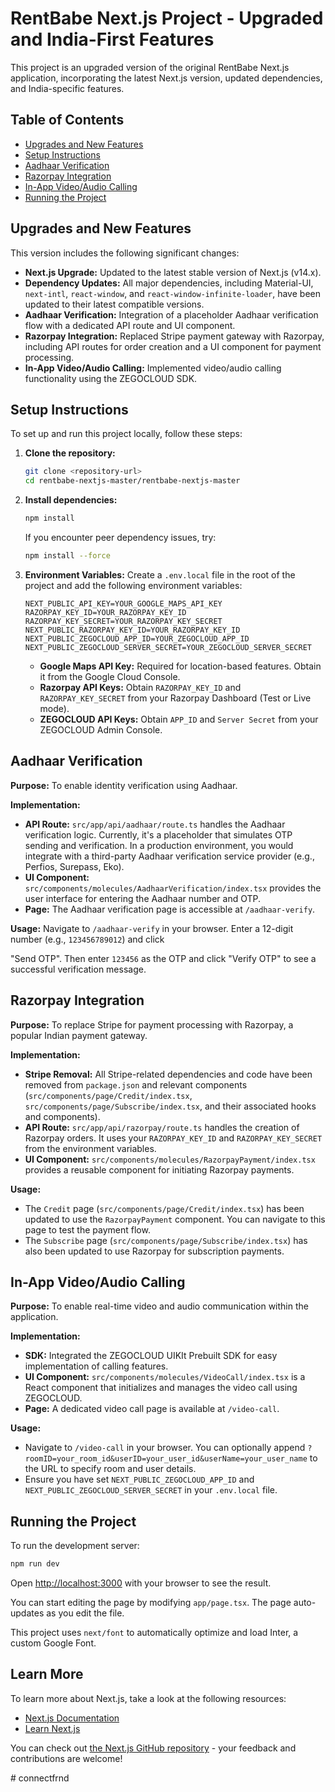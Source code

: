 # RentBabe Next.js Project - Upgraded and India-First Features

This project is an upgraded version of the original RentBabe Next.js application, incorporating the latest Next.js version, updated dependencies, and India-specific features.

## Table of Contents
- [Upgrades and New Features](#upgrades-and-new-features)
- [Setup Instructions](#setup-instructions)
- [Aadhaar Verification](#aadhaar-verification)
- [Razorpay Integration](#razorpay-integration)
- [In-App Video/Audio Calling](#in-app-videoaudio-calling)
- [Running the Project](#running-the-project)

## Upgrades and New Features
This version includes the following significant changes:
- **Next.js Upgrade:** Updated to the latest stable version of Next.js (v14.x).
- **Dependency Updates:** All major dependencies, including Material-UI, `next-intl`, `react-window`, and `react-window-infinite-loader`, have been updated to their latest compatible versions.
- **Aadhaar Verification:** Integration of a placeholder Aadhaar verification flow with a dedicated API route and UI component.
- **Razorpay Integration:** Replaced Stripe payment gateway with Razorpay, including API routes for order creation and a UI component for payment processing.
- **In-App Video/Audio Calling:** Implemented video/audio calling functionality using the ZEGOCLOUD SDK.

## Setup Instructions

To set up and run this project locally, follow these steps:

1.  **Clone the repository:**
    ```bash
    git clone <repository-url>
    cd rentbabe-nextjs-master/rentbabe-nextjs-master
    ```

2.  **Install dependencies:**
    ```bash
    npm install
    ```
    If you encounter peer dependency issues, try:
    ```bash
    npm install --force
    ```

3.  **Environment Variables:**
    Create a `.env.local` file in the root of the project and add the following environment variables:

    ```env
    NEXT_PUBLIC_API_KEY=YOUR_GOOGLE_MAPS_API_KEY
    RAZORPAY_KEY_ID=YOUR_RAZORPAY_KEY_ID
    RAZORPAY_KEY_SECRET=YOUR_RAZORPAY_KEY_SECRET
    NEXT_PUBLIC_RAZORPAY_KEY_ID=YOUR_RAZORPAY_KEY_ID
    NEXT_PUBLIC_ZEGOCLOUD_APP_ID=YOUR_ZEGOCLOUD_APP_ID
    NEXT_PUBLIC_ZEGOCLOUD_SERVER_SECRET=YOUR_ZEGOCLOUD_SERVER_SECRET
    ```
    *   **Google Maps API Key:** Required for location-based features. Obtain it from the Google Cloud Console.
    *   **Razorpay API Keys:** Obtain `RAZORPAY_KEY_ID` and `RAZORPAY_KEY_SECRET` from your Razorpay Dashboard (Test or Live mode).
    *   **ZEGOCLOUD API Keys:** Obtain `APP_ID` and `Server Secret` from your ZEGOCLOUD Admin Console.

## Aadhaar Verification

**Purpose:** To enable identity verification using Aadhaar.

**Implementation:**
-   **API Route:** `src/app/api/aadhaar/route.ts` handles the Aadhaar verification logic. Currently, it's a placeholder that simulates OTP sending and verification. In a production environment, you would integrate with a third-party Aadhaar verification service provider (e.g., Perfios, Surepass, Eko).
-   **UI Component:** `src/components/molecules/AadhaarVerification/index.tsx` provides the user interface for entering the Aadhaar number and OTP.
-   **Page:** The Aadhaar verification page is accessible at `/aadhaar-verify`.

**Usage:**
Navigate to `/aadhaar-verify` in your browser. Enter a 12-digit number (e.g., `123456789012`) and click 


"Send OTP". Then enter `123456` as the OTP and click "Verify OTP" to see a successful verification message.

## Razorpay Integration

**Purpose:** To replace Stripe for payment processing with Razorpay, a popular Indian payment gateway.

**Implementation:**
-   **Stripe Removal:** All Stripe-related dependencies and code have been removed from `package.json` and relevant components (`src/components/page/Credit/index.tsx`, `src/components/page/Subscribe/index.tsx`, and their associated hooks and components).
-   **API Route:** `src/app/api/razorpay/route.ts` handles the creation of Razorpay orders. It uses your `RAZORPAY_KEY_ID` and `RAZORPAY_KEY_SECRET` from the environment variables.
-   **UI Component:** `src/components/molecules/RazorpayPayment/index.tsx` provides a reusable component for initiating Razorpay payments.

**Usage:**
-   The `Credit` page (`src/components/page/Credit/index.tsx`) has been updated to use the `RazorpayPayment` component. You can navigate to this page to test the payment flow.
-   The `Subscribe` page (`src/components/page/Subscribe/index.tsx`) has also been updated to use Razorpay for subscription payments.

## In-App Video/Audio Calling

**Purpose:** To enable real-time video and audio communication within the application.

**Implementation:**
-   **SDK:** Integrated the ZEGOCLOUD UIKIt Prebuilt SDK for easy implementation of calling features.
-   **UI Component:** `src/components/molecules/VideoCall/index.tsx` is a React component that initializes and manages the video call using ZEGOCLOUD.
-   **Page:** A dedicated video call page is available at `/video-call`.

**Usage:**
-   Navigate to `/video-call` in your browser. You can optionally append `?roomID=your_room_id&userID=your_user_id&userName=your_user_name` to the URL to specify room and user details.
-   Ensure you have set `NEXT_PUBLIC_ZEGOCLOUD_APP_ID` and `NEXT_PUBLIC_ZEGOCLOUD_SERVER_SECRET` in your `.env.local` file.

## Running the Project

To run the development server:

```bash
npm run dev
```

Open [http://localhost:3000](http://localhost:3000) with your browser to see the result.

You can start editing the page by modifying `app/page.tsx`. The page auto-updates as you edit the file.

This project uses `next/font` to automatically optimize and load Inter, a custom Google Font.

## Learn More

To learn more about Next.js, take a look at the following resources:

-   [Next.js Documentation](https://nextjs.org/docs)
-   [Learn Next.js](https://nextjs.org/learn)

You can check out [the Next.js GitHub repository](https://github.com/vercel/next.js/) - your feedback and contributions are welcome!


#   c o n n e c t f r n d  
 